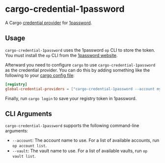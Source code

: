 # cargo-credential-1password

A Cargo [credential provider] for [1password].

## Usage

`cargo-credential-1password` uses the 1password `op` CLI to store the token. You
must install the `op` CLI from the [1password
website](https://1password.com/downloads/command-line/).

Afterward you need to configure `cargo` to use `cargo-credential-1password` as
the credential provider. You can do this by adding something like the following
to your [cargo config file][credential provider]:

```toml
[registry]
global-credential-providers = ["cargo-credential-1password --account my.1password.com"]
```

Finally, run `cargo login` to save your registry token in 1password.

## CLI Arguments

`cargo-credential-1password` supports the following command-line arguments:

* `--account`: The account name to use. For a list of available accounts, 
  run `op account list`.
* `--vault`: The vault name to use. For a list of available vaults,
  run `op vault list`.

[1password]: https://1password.com/
[credential provider]: https://doc.rust-lang.org/stable/cargo/reference/registry-authentication.html
